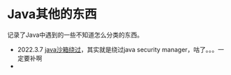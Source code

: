 # Java其他的东西



记录了Java中遇到的一些不知道怎么分类的东西。





- 2022.3.7 [java沙箱绕过](https://www.anquanke.com/post/id/151398)，其实就是绕过java security manager，咕了。。。一定要补啊
- 